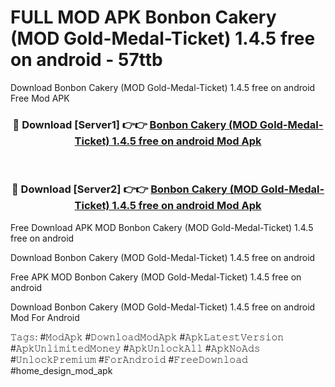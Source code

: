 # FULL MOD APK Bonbon Cakery (MOD Gold-Medal-Ticket) 1.4.5 free on android - 57ttb
Download Bonbon Cakery (MOD Gold-Medal-Ticket) 1.4.5 free on android Free Mod APK

<div align="center">
<h3>🔴 Download [Server1] 👉👉 <a href="https://apk-comot.site?title=Bonbon_Cakery_(MOD_Gold-Medal-Ticket)_1.4.5_free_on_android">Bonbon Cakery (MOD Gold-Medal-Ticket) 1.4.5 free on android Mod Apk</a></h3><br>

<h3>🔴 Download [Server2] 👉👉 <a href="https://apk-comot.site?title=Bonbon_Cakery_(MOD_Gold-Medal-Ticket)_1.4.5_free_on_android">Bonbon Cakery (MOD Gold-Medal-Ticket) 1.4.5 free on android Mod Apk</a></h3>
</div>


Free Download APK MOD Bonbon Cakery (MOD Gold-Medal-Ticket) 1.4.5 free on android

Download Bonbon Cakery (MOD Gold-Medal-Ticket) 1.4.5 free on android 

Free APK MOD Bonbon Cakery (MOD Gold-Medal-Ticket) 1.4.5 free on android 

Download Bonbon Cakery (MOD Gold-Medal-Ticket) 1.4.5 free on android Mod For Android

𝚃𝚊𝚐𝚜: #𝙼𝚘𝚍𝙰𝚙𝚔 #𝙳𝚘𝚠𝚗𝚕𝚘𝚊𝚍𝙼𝚘𝚍𝙰𝚙𝚔 #𝙰𝚙𝚔𝙻𝚊𝚝𝚎𝚜𝚝𝚅𝚎𝚛𝚜𝚒𝚘𝚗 #𝙰𝚙𝚔𝚄𝚗𝚕𝚒𝚖𝚒𝚝𝚎𝚍𝙼𝚘𝚗𝚎𝚢 #𝙰𝚙𝚔𝚄𝚗𝚕𝚘𝚌𝚔𝙰𝚕𝚕 #𝙰𝚙𝚔𝙽𝚘𝙰𝚍𝚜 #𝚄𝚗𝚕𝚘𝚌𝚔𝙿𝚛𝚎𝚖𝚒𝚞𝚖 #𝙵𝚘𝚛𝙰𝚗𝚍𝚛𝚘𝚒𝚍 #𝙵𝚛𝚎𝚎𝙳𝚘𝚠𝚗𝚕𝚘𝚊𝚍 #home_design_mod_apk
